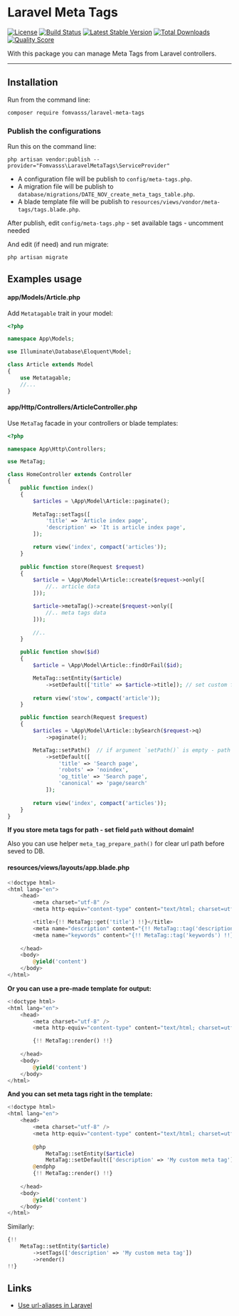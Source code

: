 # Laravel Meta Tags

[![License](https://img.shields.io/packagist/l/fomvasss/laravel-meta-tags.svg?style=for-the-badge)](https://packagist.org/packages/fomvasss/laravel-meta-tags)
[![Build Status](https://img.shields.io/github/stars/fomvasss/laravel-meta-tags.svg?style=for-the-badge)](https://github.com/fomvasss/laravel-meta-tags)
[![Latest Stable Version](https://img.shields.io/packagist/v/fomvasss/laravel-meta-tags.svg?style=for-the-badge)](https://packagist.org/packages/fomvasss/laravel-meta-tags)
[![Total Downloads](https://img.shields.io/packagist/dt/fomvasss/laravel-meta-tags.svg?style=for-the-badge)](https://packagist.org/packages/fomvasss/laravel-meta-tags)
[![Quality Score](https://img.shields.io/scrutinizer/g/fomvasss/laravel-meta-tags.svg?style=for-the-badge)](https://scrutinizer-ci.com/g/fomvasss/laravel-meta-tags)

With this package you can manage Meta Tags from Laravel controllers.

----------

## Installation

Run from the command line:

```bash
composer require fomvasss/laravel-meta-tags
```

### Publish the configurations

Run this on the command line:

```
php artisan vendor:publish --provider="Fomvasss\LaravelMetaTags\ServiceProvider"
```
- A configuration file will be publish to `config/meta-tags.php`.
- A migration file will be publish to `database/migrations/DATE_NOV_create_meta_tags_table.php`.
- A blade template file will be publish to `resources/views/vondor/meta-tags/tags.blade.php`.

After publish, edit `config/meta-tags.php` - set available tags - uncomment needed

And edit (if need) and run migrate:
```
php artisan migrate
```

## Examples usage

#### app/Models/Article.php

Add `Metatagable` trait in your model:

```php
<?php

namespace App\Models;

use Illuminate\Database\Eloquent\Model;

class Article extends Model
{
    use Metatagable;
    //...
}
```

#### app/Http/Controllers/ArticleController.php

Use `MetaTag` facade in your controllers or blade templates:

```php
<?php 

namespace App\Http\Controllers;

use MetaTag;

class HomeController extends Controller 
{
    public function index()
    {
        $articles = \App\Model\Article::paginate();
        
        MetaTag::setTags([
            'title' => 'Article index page',
            'description' => 'It is article index page',
        ]);

        return view('index', compact('articles'));
    }
    
    public function store(Request $request)
    {
        $article = \App\Model\Article::create($request->only([
            //.. article data
        ]));

        $article->metaTag()->create($request->only([
            //.. meta tags data
        ]));
        
        //..
    }

    public function show($id)
    {
        $article = \App\Model\Article::findOrFail($id);

        MetaTag::setEntity($article)
            ->setDefault(['title' => $article->title]); // set custom field
        
        return view('stow', compact('article'));
    }

    public function search(Request $request)
    {
        $articles = \App\Model\Article::bySearch($request->q)
            ->paginate();

        MetaTag::setPath()  // if argument `setPath()` is empty - path = request()->path()
            ->setDefault([
                'title' => 'Search page',
                'robots' => 'noindex',
                'og_title' => 'Search page',
                'canonical' => 'page/search'
            ]);
        
        return view('index', compact('articles'));
    }
}
```

**If you store meta tags for path - set field `path` without domain!**

Also you can use helper `meta_tag_prepare_path()` for clear url path before seved to DB.

#### resources/views/layouts/app.blade.php

```php
<!doctype html>
<html lang="en">
    <head>
        <meta charset="utf-8" />
        <meta http-equiv="content-type" content="text/html; charset=utf-8">

        <title>{!! MetaTag::get('title') !!}</title>
        <meta name="description" content="{!! MetaTag::tag('description') !!}">
        <meta name="keywords" content="{!! MetaTag::tag('keywords') !!}">
        
    </head>
    <body>
        @yield('content')
    </body>
</html>
```

**Or you can use a pre-made template for output:**

```php
<!doctype html>
<html lang="en">
    <head>
        <meta charset="utf-8" />
        <meta http-equiv="content-type" content="text/html; charset=utf-8">

        {!! MetaTag::render() !!}
        
    </head>
    <body>
        @yield('content')
    </body>
</html>
```

**And you can set meta tags right in the template:**

```php
<!doctype html>
<html lang="en">
    <head>
        <meta charset="utf-8" />
        <meta http-equiv="content-type" content="text/html; charset=utf-8">
        
        @php
            MetaTag::setEntity($article)
            MetaTag::setDefault(['description' => 'My custom meta tag'])
        @endphp
        {!! MetaTag::render() !!}
        
    </head>
    <body>
        @yield('content')
    </body>
</html>
```

Similarly:
```php
{!!
    MetaTag::setEntity($article)
        ->setTags(['description' => 'My custom meta tag'])
        ->render()
!!}
```

## Links

* [Use url-aliases in Laravel](https://github.com/fomvasss/laravel-url-aliases)